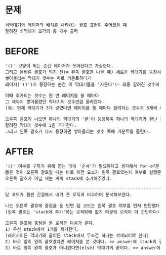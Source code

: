 # 문제

<pre>
쇠막대기와 레이저의 배치를 나타내는 괄호 표현이 주어졌을 때 
잘려진 쇠막대기 조각의 총 개수 출력
</pre>

# BEFORE

<pre>
'()' 모양이 되는 순간 레이저가 쏘아진다고 가정한다.
그리고 올바른 괄호가 되기 전(= 왼쪽 괄호만 나올 때) 새로운 막대기를 등장시켜 쌓아올린다.
쌓아올리는 막대기 갯수는 따로 카운트하다가
레이저('()')가 등장하는 순간 이 막대기들을 '자른다'(= 최종 잘려진 갯수에 추가한다)

이때 추가되는 갯수는 한 번 레이저를 쏠 때마다 
그 때까지 쌓아올렸던 막대기의 갯수만큼 올라간다. 
(예: 현재 막대기가 3개 쌓였다면 레이지를 쏠 때마다 잘려지는 갯수가 3개씩 추가됨)

오른쪽 괄호가 나오면 하나의 막대기의 '끝'이 등장하여 하나의 막대기가 끝난 것이므로 
잘려진 막대기 갯수에 1을 추가한다.
그리고 왼쪽 괄호가 다시 등장하면 쌓아올리는 갯수 쪽에 카운트를 올린다.
</pre>

# AFTER

<pre>
'()' 여부를 구하기 위해 뽑는 데에 '순서'가 필요하다고 생각해서 for-of문 대신 for-i문을 사용했다.
뽑은 것이 오른쪽 괄호일 때는 바로 이전 요소가 왼쪽 괄호였는지 여부로 실행문 로직을 다르게 하고
오른쪽 괄호가 아닐 때는 계속 stack에 추가해주었다.

-------------------------------------------------------------------
답 코드가 훨씬 간결해서 내가 푼 로직과 비교하며 분석해보았다.

나는 오른쪽 괄호에 중점을 둔 반면 답 코드는 왼쪽 괄호 여부를 먼저 판단했다. 
(왼쪽 괄호는 'stack에 추가'하는 로직밖에 없기 때문에 로직이 더 간단하다)

오른쪽 괄호에 중점을 둔 로직은 다음과 같다.
1) 우선 stack에서 1개를 제거한다.
(레이저이든 막대기의 끝이든 stack에서 무조건 하나는 삭제되어야 한다)
2) 바로 앞이 왼쪽 괄호였다면 레이저를 쏜 것이다. => answer에 stack의 길이만큼 더해준다.
3) 바로 앞이 왼쪽 괄호가 아니었다면(else) 막대기의 끝이다. => answer에 1을 더해준다. 
</pre>
